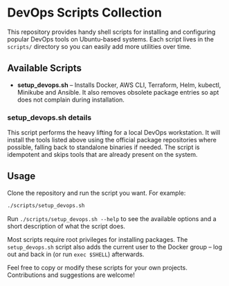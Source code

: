 # DevOps Scripts Collection

This repository provides handy shell scripts for installing and configuring
popular DevOps tools on Ubuntu-based systems. Each script lives in the
`scripts/` directory so you can easily add more utilities over time.

## Available Scripts

- **setup_devops.sh** – Installs Docker, AWS CLI, Terraform, Helm, kubectl,
  Minikube and Ansible.  It also removes obsolete package entries so apt does
  not complain during installation.

### setup_devops.sh details

This script performs the heavy lifting for a local DevOps workstation. It will
install the tools listed above using the official package repositories where
possible, falling back to standalone binaries if needed. The script is idempotent
and skips tools that are already present on the system.

## Usage

Clone the repository and run the script you want. For example:

```bash
./scripts/setup_devops.sh
```

Run `./scripts/setup_devops.sh --help` to see the available options and a
short description of what the script does.

Most scripts require root privileges for installing packages.  The
`setup_devops.sh` script also adds the current user to the Docker group –
log out and back in (or run `exec $SHELL`) afterwards.

Feel free to copy or modify these scripts for your own projects.
Contributions and suggestions are welcome!
